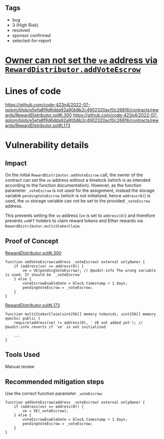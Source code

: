 ## Tags

- bug
- 3 (High Risk)
- resolved
- sponsor confirmed
- selected-for-report

# [Owner can not set the `ve` address via `RewardDistributor.addVoteEscrow`](https://github.com/code-423n4/2022-07-golom-findings/issues/611) 

# Lines of code

https://github.com/code-423n4/2022-07-golom/blob/e5efa8f9d6dda92a90b8b2c4902320acf0c26816/contracts/rewards/RewardDistributor.sol#L300
https://github.com/code-423n4/2022-07-golom/blob/e5efa8f9d6dda92a90b8b2c4902320acf0c26816/contracts/rewards/RewardDistributor.sol#L173


# Vulnerability details

## Impact

On the initial `RewardDistributor.addVoteEscrow` call, the owner of the contract can set the `ve` address without a timelock (which is as intended according to the function documentation). However, as the function parameter `_voteEscrow` is not used for the assignment, instead the storage variable `pendingVoteEscrow` (which is not initialized, hence `address(0)`) is used, the `ve` storage variable can not be set to the provided `_voteEscrow` address.

This prevents setting the `ve` address (`ve` is set to `address(0)`) and therefore prevents `veNFT` holders to claim reward tokens and Ether rewards via `RewardDistributor.multiStakerClaim`.

## Proof of Concept

[RewardDistributor.sol#L300](https://github.com/code-423n4/2022-07-golom/blob/e5efa8f9d6dda92a90b8b2c4902320acf0c26816/contracts/rewards/RewardDistributor.sol#L300)

```solidity
function addVoteEscrow(address _voteEscrow) external onlyOwner {
    if (address(ve) == address(0)) {
        ve = VE(pendingVoteEscrow); // @audit-info The wrong variable is used. It should be `_voteEscrow`
    } else {
        voteEscrowEnableDate = block.timestamp + 1 days;
        pendingVoteEscrow = _voteEscrow;
    }
}
```

[RewardDistributor.sol#L173](https://github.com/code-423n4/2022-07-golom/blob/e5efa8f9d6dda92a90b8b2c4902320acf0c26816/contracts/rewards/RewardDistributor.sol#L173)

```solidity
function multiStakerClaim(uint256[] memory tokenids, uint256[] memory epochs) public {
    require(address(ve) != address(0), ' VE not added yet'); // @audit-info reverts if `ve` is not initialized

    ...
}
```

## Tools Used

Manual review

## Recommended mitigation steps

Use the correct function parameter `_voteEscrow`:

```solidity
function addVoteEscrow(address _voteEscrow) external onlyOwner {
    if (address(ve) == address(0)) {
        ve = VE(_voteEscrow);
    } else {
        voteEscrowEnableDate = block.timestamp + 1 days;
        pendingVoteEscrow = _voteEscrow;
    }
}
```

